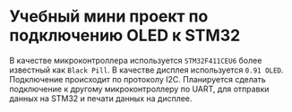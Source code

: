 # Учебный мини проект по подключению OLED к STM32
В качестве микроконтроллера используется ```STM32F411CEU6``` более известный как ```Black Pill```. В качестве дисплея используется ```0.91 OLED```. Подключение происходит по протоколу I2C. Планируется сделать подключение к другому микроконтроллеру по UART, для отправки данных на STM32 и печати данных на дисплее.
